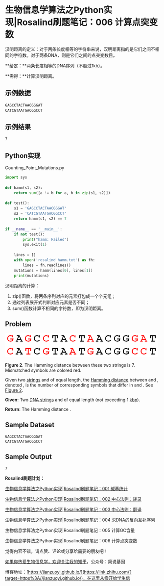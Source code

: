 # 生物信息学算法之Python实现|Rosalind刷题笔记：006 计算点突变数

汉明距离的定义：对于两条长度相等的字符串来说，汉明距离指的是它们之间不相同的字符数。对于两条DNA，则是它们之间的点突变数目。

**给定：**两条长度相等的DNA序列（不超过1kb）。

**需得：**计算汉明距离。

## 示例数据

```bash
GAGCCTACTAACGGGAT
CATCGTAATGACGGCCT
```

## 示例结果

```bash
7
```

## Python实现

Counting_Point_Mutations.py

```python
import sys

def hamm(s1, s2):
    return sum([a != b for a, b in zip(s1, s2)])

def test():
    s1 = 'GAGCCTACTAACGGGAT'
    s2 = 'CATCGTAATGACGGCCT'
    return hamm(s1, s2) == 7

if __name__ == '__main__':
    if not test():
        print("hamm: Failed")
        sys.exit(1)

    lines = []
    with open('rosalind_hamm.txt') as fh:
        lines = fh.readlines()
    mutations = hamm(lines[0], lines[1])
    print(mutations)
```

汉明距离的计算：

1. zip()函数，将两条序列对应的元素打包成一个个元组；
2. 通过列表展开式判断对应元素是否不同；
3. sum()函数计算不相同的字符数，即为汉明距离。

## Problem

[![img](2020-12-05-rosalind5-hamm.png)](http://rosalind.info/media/problems/hamm/Hamming_distance.png)

**Figure 2**. The Hamming distance between these two strings is 7. Mismatched symbols are colored red.

Given two [strings](http://rosalind.info/glossary/string/) and of equal length, the [Hamming distance](http://rosalind.info/glossary/hamming-distance/) between and , denoted , is the number of corresponding symbols that differ in and . See [Figure 2](http://rosalind.info/media/problems/hamm/Hamming_distance.png).

**Given:** Two [DNA strings](http://rosalind.info/glossary/dna-string/) and of equal length (not exceeding 1 [kbp](http://rosalind.info/glossary/kbp/)).

**Return:** The Hamming distance .

## Sample Dataset

```
GAGCCTACTAACGGGAT
CATCGTAATGACGGCCT
```

## Sample Output

```
7
```

**Rosalind刷题计划：**

[生物信息学算法之Python实现|Rosalind刷题笔记：001 碱基统计](https://zhuanlan.zhihu.com/p/330815955)

[生物信息学算法之Python实现|Rosalind刷题笔记：002 中心法则：转录](https://zhuanlan.zhihu.com/p/331607752)

[生物信息学算法之Python实现|Rosalind刷题笔记：003 中心法则：翻译]()

生物信息学算法之Python实现|Rosalind刷题笔记：004 求DNA的反向互补序列

生物信息学算法之Python实现|Rosalind刷题笔记：005 计算GC含量

生物信息学算法之Python实现|Rosalind刷题笔记：006 计算点突变数



觉得内容不错，请点赞、评论或分享给需要的朋友吧！

[如果你热爱生物信息学，欢迎关注我的知乎](https://www.zhihu.com/people/jianzuoyi)，公众号：简说基因

博客地址：[https://jianzuoyi.github.io/](https://link.zhihu.com/?target=https%3A//jianzuoyi.github.io/)，在这里从零开始学生信